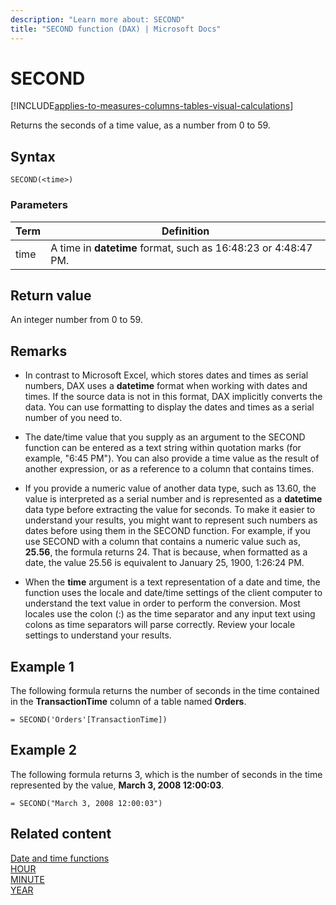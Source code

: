 ```yaml
---
description: "Learn more about: SECOND"
title: "SECOND function (DAX) | Microsoft Docs"
---
```

# SECOND

[!INCLUDE[applies-to-measures-columns-tables-visual-calculations](includes/applies-to-measures-columns-tables-visual-calculations.md)]

Returns the seconds of a time value, as a number from 0 to 59.  
  
## Syntax  
  
```dax
SECOND(<time>)  
```
  
### Parameters  
  
|Term|Definition|  
|--------|--------------|  
|time|A time in **datetime** format, such as 16:48:23 or 4:48:47 PM.|  
  
## Return value

An integer number from 0 to 59.  
  
## Remarks

- In contrast to Microsoft Excel, which stores dates and times as serial numbers, DAX uses a **datetime** format when working with dates and times. If the source data is not in this format, DAX implicitly converts the data. You can use formatting to display the dates and times as a serial number of you need to.  
  
- The date/time value that you supply as an argument to the SECOND function can be entered as a text string within quotation marks (for example, "6:45 PM"). You can also provide a time value as the result of another expression, or as a reference to a column that contains times.  
  
- If you provide a numeric value of another data type, such as 13.60, the value is interpreted as a serial number and is represented as a **datetime** data type before extracting the value for seconds. To make it easier to understand your results, you might want to represent such numbers as dates before using them in the SECOND function. For example, if you use SECOND with a column that contains a numeric value such as, **25.56**, the formula returns 24. That is because, when formatted as a date, the value 25.56 is equivalent to January 25, 1900, 1:26:24 PM.  
  
- When the **time** argument is a text representation of a date and time, the function uses the locale and date/time settings of the client computer to understand the text value in order to perform the conversion. Most locales use the colon (:) as the time separator and any input text using colons as time separators will parse correctly. Review your locale settings to understand your results.  
  
## Example 1

The following formula returns the number of seconds in the time contained in the **TransactionTime** column of a table named **Orders**.  
  
```dax
= SECOND('Orders'[TransactionTime])  
```
  
## Example 2

The following formula returns 3, which is the number of seconds in the time represented by the value, **March 3, 2008 12:00:03**.  
  
```dax
= SECOND("March 3, 2008 12:00:03")  
```
  
## Related content

[Date and time functions](date-and-time-functions-dax.md)  
[HOUR](hour-function-dax.md)  
[MINUTE](minute-function-dax.md)  
[YEAR](year-function-dax.md)  
